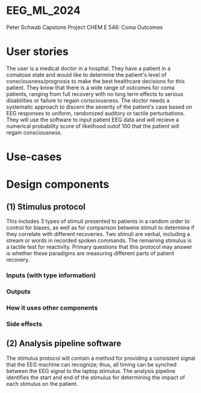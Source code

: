 # EEG_ML_2024
Peter Schwab Capstone Project CHEM E 546: Coma Outcomes

# User stories
The user is a medical doctor in a hospital. They have a patient in a comatose state and would like to determine the patient's level of consciousness/prognosis to make the best healthcare decisions for this patient. They know that there is a wide range of outcomes for coma patients, ranging from full recovery with no long term effects to serious disabilities or failure to regain consciousness. The doctor needs a systematic approach to discern the severity of the patient's case based on EEG responses to uniform, randomized auditory or tactile perturbations. They will use the software to input patient EEG data and will recieve a numerical probability score of likelihood outof 100 that the patient will regain consciousness.

# Use-cases


# Design components
## (1) Stimulus protocol
This includes 3 types of stimuli presented to patients in a random order to control for biases, as well as for comparison betwene stimuli to determine if they correlate with different recoveries. Two stimuli are verbal, including a stream or words in recorded spoken commands. The remaining stimulus is a tactile test for reactivity. Primary questions that this protocol may answer is whether these paradigms are measuring different parts of patient recovery.

### Inputs (with type information)

### Outputs

### How it uses other components

### Side effects

## (2) Analysis pipeline software
The stimulus protocol will contain a method for providing a consistent signal that the EEG machine can recognize; thus, all timing can be synched between the EEG signal to the laptop stimulus. The analysis pipeline identifies the start and end of the stimulus for determining the impact of each stimulus on the patient.
